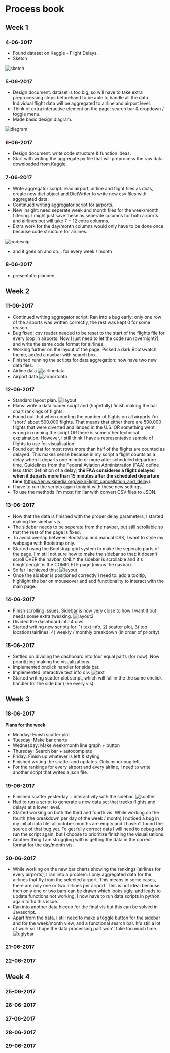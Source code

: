 # Process book

## Week 1

### 4-06-2017

* Found dataset on Kaggle - Flight Delays.
* Sketch

![sketch](doc/image.png)

### 5-06-2017

* Design document: dataset is too big, so will have to take extra preprocessing steps beforehand to be able to handle all the data. Individual flight data will be aggregated to airline and airport level.
* Think of extra interactive element on the page: search bar & dropdown / toggle menu.
* Made basic design diagram.

![diagram](doc/diagram.png)

### 6-06-2017

* Design document: write code structure & function ideas.
* Start with writing the aggregate.py file that will preprocess the raw data downloaded from Kaggle.

### 7-06-2017

* Write aggregator script: read airport, airline and flight files as dicts, create new dict object and DictWriter to write new csv files with aggregated data.
* Continued writing aggregator script for airports.
* New insight: need seperate week and month files for the week/month filtering. I might just save these as seperate columns for both airports and airlines but will take 7 + 12 extra columns.
* Extra work for the day/month columns would only have to be done once because code structure for airlines.

![codesnip](doc/snip.png)

* and it goes on and on... for every week / month

### 8-06-2017

* presentatie plannen

## Week 2

### 11-06-2017

* Continued writing aggregator script. Ran into a bug early: only one row of the airports was written correctly, the rest was kept 0 for some reason.
* Bug fixed: csv reader needed to be reset to the start of the flights file for every loop in airports. Now I just need to let the code run (overnight?), and write the same code format for airlines.
* Working further on the layout of the page. Picked a dark Bootswatch theme, added a navbar with search box.
* Finished running the scripts for data aggregation: now have two new data files.
* Airline data
![airlinedata](doc/airlinedata.png)
* Airport data
![airportdata](doc/airportdata.png)

### 12-06-2017

* Standard layout plan.
![layout](doc/layout.png)
* Plans: write a data loader script and (hopefully) finish making the bar chart rankings of flights.
* Found out that when counting the number of flights on all airports i'm 'short' about 500.000 flights. That means that either there are 500.000 flights that were diverted and landed in the U.S. OR something went wrong in running the script OR there is some other technical explaination. However, I still think I have a representative sample of flights to use for visualisation.
* Found out that for most rows more than half of the flights are counted as delayed. This makes sense because in my script a flight counts as a delay when it departs one minute or more after scheduled departure time. Guidelines from the Federal Aviation Administration (FAA) define less strict definition of a delay; **the FAA consideres a flight delayed when it departs more than 15 minutes after the scheduled departure time** (https://en.wikipedia.org/wiki/Flight_cancellation_and_delay).
* I have to run the scripts again tonight with these new settings.
* To use the methods I'm most fimiliar with convert CSV files to JSON.

### 13-06-2017

* Now that the data is finished with the proper delay parameters, I started making the sidebar vis.
* The sidebar needs to be seperate from the navbar, but still scrollable so that the rest of the page is fixed.
* To avoid overlap between Bootstrap and manual CSS, I want to style my webpage with Bootstrap only.
* Started using the Bootstrap grid system to make the seperate parts of the page. I'm still not sure how to make the sidebar so that: it doesn't scroll OVER the navbar, ONLY the sidebar is scrollable and it's height/lenght is the COMPLETE page (minus the navbar).
* So far I achieved this:
![layout](doc/scroll-issues.png)
* Once the sidebar is positioned correctly I need to: add a tooltip, highlight the bar on mouseover and add functionality to interact with the main page.

### 14-06-2017

* Finish scrolling issues. Sidebar is now very close to how I want it but needs some extra tweaking.
![layout2](doc/scroll-fix.png)
* Divided the dashboard into 4 divs.
* Started writing new scripts for: 1) text info, 2) scatter plot, 3) top locations/airlines, 4) weekly / monthly breakdown (in order of priority). 

### 15-06-2017

* Settled on dividing the dashboard into four equal parts (for now). Now prioritizing making the visualizations.
* Implemented onclick handler for side bar.
* Implemented interactive text info div.
![text](doc/textinfo.png)
* Started writing scatter plot script, which will fall in the the same onclick handler for the side bar (like every vis).

## Week 3

### 18-06-2017

**Plans for the week**
* Monday: Finish scatter plot
* Tuesday: Make bar charts
* Wednesday: Make week/month line graph + button
* Thursday: Search bar + autocomplete
* Friday: Finish up whatever is left & styling
* Finished writing the scatter and updates. Only minor bug left.
* For the rankings for every airport and every airline, I need to write another script that writes a json file.

### 19-06-2017

* Finished scatter yesterday + interactivity with the sidebar.
![scatter](doc/scatter.png)
* Had to run a script to generate a new data set that tracks flights and delays at a lower level.
* Started working on both the third and fourth vis. While working on the fourth (the breakdown per day of the week / month) I noticed a bug in my initial data file: all october months are empty and I haven't found the source of that bug yet. To get fully correct data I will need to debug and run the script again, but I choose to prioritize finishing the visualisations.
* Another thing I am struggling with is getting the data in the correct format for the day/month vis.

### 20-06-2017

* While working on the new bar charts showing the rankings (airlines for every airports), I ran into a problem: I only aggregated data for the airlines that fly from the selected airport. This means in some cases, there are only one or two airlines per airport. This is not ideal because then only one or two bars can be drawn which looks ugly, and leads to update functions not working. I now have to run data scripts in python again to fix this issue.
* Ran into another data hiccup for the final vis but this can be solved in Javascript.
* Apart from the data, I still need to make a toggle button for the sidebar and for the week/month view, and a functional search bar. It's still a lot of work so I hope the data processing part won't take too much time.
![uglybar](doc/uglybar.png)

### 21-06-2017

### 22-06-2017

## Week 4

### 25-06-2017

### 26-06-2017

### 27-06-2017

### 28-06-2017

### 29-06-2017
